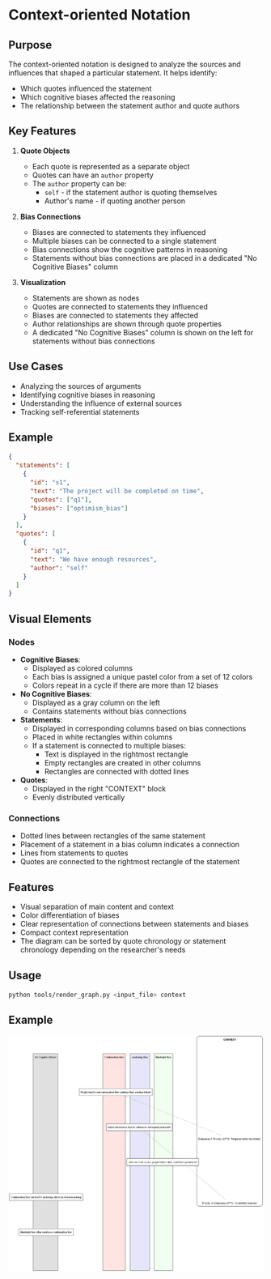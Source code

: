 # Context-oriented Notation

## Purpose

The context-oriented notation is designed to analyze the sources and influences that shaped a particular statement. It helps identify:
- Which quotes influenced the statement
- Which cognitive biases affected the reasoning
- The relationship between the statement author and quote authors

## Key Features

1. **Quote Objects**
   - Each quote is represented as a separate object
   - Quotes can have an `author` property
   - The `author` property can be:
     * `self` - if the statement author is quoting themselves
     * Author's name - if quoting another person

2. **Bias Connections**
   - Biases are connected to statements they influenced
   - Multiple biases can be connected to a single statement
   - Bias connections show the cognitive patterns in reasoning
   - Statements without bias connections are placed in a dedicated "No Cognitive Biases" column

3. **Visualization**
   - Statements are shown as nodes
   - Quotes are connected to statements they influenced
   - Biases are connected to statements they affected
   - Author relationships are shown through quote properties
   - A dedicated "No Cognitive Biases" column is shown on the left for statements without bias connections

## Use Cases

- Analyzing the sources of arguments
- Identifying cognitive biases in reasoning
- Understanding the influence of external sources
- Tracking self-referential statements

## Example

```json
{
  "statements": [
    {
      "id": "s1",
      "text": "The project will be completed on time",
      "quotes": ["q1"],
      "biases": ["optimism_bias"]
    }
  ],
  "quotes": [
    {
      "id": "q1",
      "text": "We have enough resources",
      "author": "self"
    }
  ]
}
```

## Visual Elements

### Nodes
- **Cognitive Biases**: 
  - Displayed as colored columns
  - Each bias is assigned a unique pastel color from a set of 12 colors
  - Colors repeat in a cycle if there are more than 12 biases
- **No Cognitive Biases**:
  - Displayed as a gray column on the left
  - Contains statements without bias connections
- **Statements**:
  - Displayed in corresponding columns based on bias connections
  - Placed in white rectangles within columns
  - If a statement is connected to multiple biases:
    - Text is displayed in the rightmost rectangle
    - Empty rectangles are created in other columns
    - Rectangles are connected with dotted lines
- **Quotes**: 
  - Displayed in the right "CONTEXT" block
  - Evenly distributed vertically

### Connections
- Dotted lines between rectangles of the same statement
- Placement of a statement in a bias column indicates a connection
- Lines from statements to quotes
- Quotes are connected to the rightmost rectangle of the statement

## Features
- Visual separation of main content and context
- Color differentiation of biases
- Clear representation of connections between statements and biases
- Compact context representation
- The diagram can be sorted by quote chronology or statement chronology depending on the researcher's needs

## Usage
```sh
python tools/render_graph.py <input_file> context
```

## Example
![Example of context-oriented notation](../../visualisations/example_context.png) 